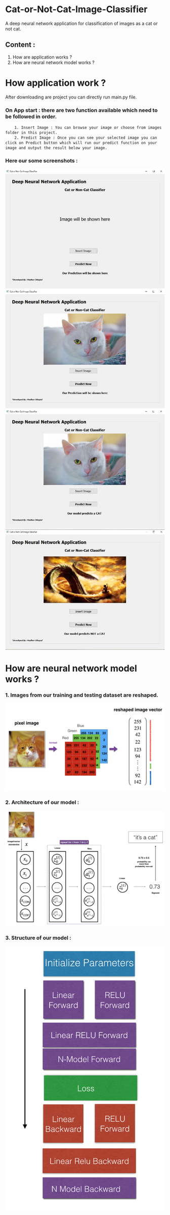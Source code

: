 # Cat-or-Not-Cat-Image-Classifier
A deep neural network application for classification of images as a cat or not cat.

## Content :
1. How are application works ?
2. How are neural network model works ?


# How application work ?
After downloading are project you can directly run main.py file.


### On App start : there are two function available which need to be followed in order. 
        1. Insert Image : You can browse your image or choose from images folder in this project.
        2. Predict Image : Once you can see your selected image you can click on Predict button which will run our predict function on your image and output the result below your image.
    
### Here our some screenshots :
<p align="center">
  <img src="screenshots/1.JPG" >

  <img src="screenshots/2.JPG" >
  
  <img src="screenshots/3.JPG" >
  
  <img src="screenshots/4.JPG" >
    
</p>



# How are neural network model works ?

### 1. Images from our training and testing dataset are reshaped. 
 
<p align="center">
  
  <img src="images/imvectorkiank.png" >
  
</p>


### 2. Architecture of our model : 

<p align="center">
  
  <img src="images/LlayerNN_kiank.png" >
  
</p>

### 3. Structure of our model :

<p align="center">
  
  <img src="images/structure.png" >
  
</p>

